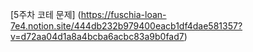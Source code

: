 [5주차 코테 문제] (https://fuschia-loan-7e4.notion.site/444db232b979400eacb1df4dae581357?v=d72aa04d1a8a4bcba6acbc83a9b0fad7)
